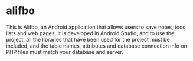 # alifbo
This is Alifbo, an Android application that allows users to save notes, todo lists and web pages. It is developed in Android Studio, and to use the project, all the libraries that have been used for the project must be included, and the table names, attributes and database connection info on PHP files must match your database and server.
